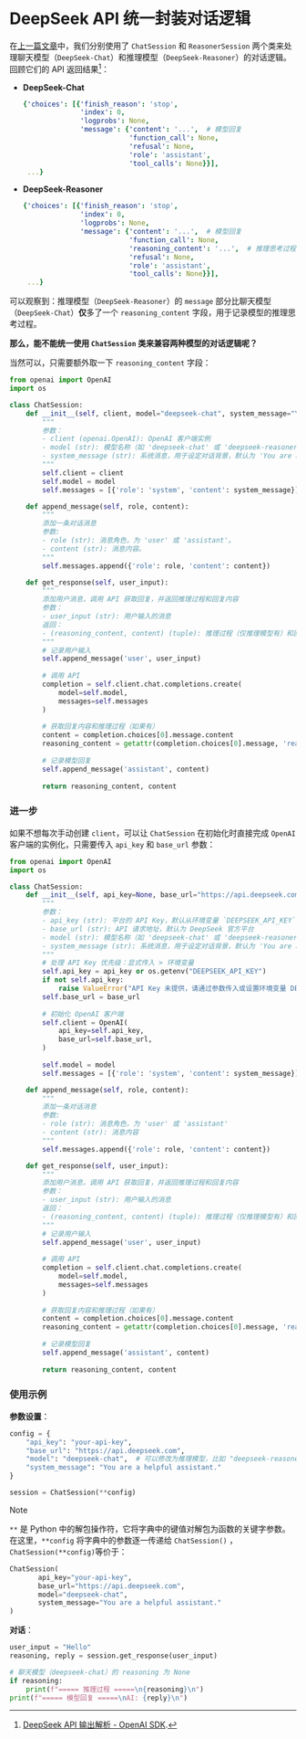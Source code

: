 # DeepSeek API 统一封装对话逻辑

在[上一篇文章](./DeepSeek%20API%20多轮对话%20-%20OpenAI%20SDK.md)中，我们分别使用了 `ChatSession` 和 `ReasonerSession` 两个类来处理聊天模型（`DeepSeek-Chat`）和推理模型（`DeepSeek-Reasoner`）的对话逻辑。回顾它们的 API 返回结果[^1]：

- **DeepSeek-Chat**

  ```yaml
  {'choices': [{'finish_reason': 'stop',
                'index': 0,
                'logprobs': None,
                'message': {'content': '...',  # 模型回复
                            'function_call': None,
                            'refusal': None,
                            'role': 'assistant',
                            'tool_calls': None}}],
   ...}
  ```

- **DeepSeek-Reasoner**

  ```yaml
  {'choices': [{'finish_reason': 'stop',
                'index': 0,
                'logprobs': None,
                'message': {'content': '...',  # 模型回复
                            'function_call': None,
                            'reasoning_content': '...',  # 推理思考过程
                            'refusal': None,
                            'role': 'assistant',
                            'tool_calls': None}}],
   ...}
  ```

[^1]: [DeepSeek API 输出解析 - OpenAI SDK](./DeepSeek%20API%20输出解析%20-%20OpenAI%20SDK.md#deepseek-reasoner).

可以观察到：推理模型（`DeepSeek-Reasoner`）的 `message` 部分比聊天模型（`DeepSeek-Chat`）**仅**多了一个 `reasoning_content` 字段，用于记录模型的推理思考过程。

**那么，能不能统一使用 `ChatSession` 类来兼容两种模型的对话逻辑呢？**

当然可以，只需要额外取一下 `reasoning_content` 字段：

```python
from openai import OpenAI
import os

class ChatSession:
    def __init__(self, client, model="deepseek-chat", system_message="You are a helpful assistant."):
        """
        参数：
        - client (openai.OpenAI): OpenAI 客户端实例
        - model (str): 模型名称（如 'deepseek-chat' 或 'deepseek-reasoner'），默认为 'deepseek-chat'
        - system_message (str): 系统消息，用于设定对话背景，默认为 'You are a helpful assistant.'
        """
        self.client = client
        self.model = model
        self.messages = [{'role': 'system', 'content': system_message}]

    def append_message(self, role, content):
        """
        添加一条对话消息
        参数:
        - role (str): 消息角色，为 'user' 或 'assistant'。
        - content (str): 消息内容。
        """
        self.messages.append({'role': role, 'content': content})

    def get_response(self, user_input):
        """
        添加用户消息，调用 API 获取回复，并返回推理过程和回复内容
        参数：
        - user_input (str): 用户输入的消息
        返回：
        - (reasoning_content, content) (tuple): 推理过程（仅推理模型有）和回复内容
        """
        # 记录用户输入
        self.append_message('user', user_input)
        
        # 调用 API
        completion = self.client.chat.completions.create(
            model=self.model,
            messages=self.messages
        )
        
        # 获取回复内容和推理过程（如果有）
        content = completion.choices[0].message.content
        reasoning_content = getattr(completion.choices[0].message, 'reasoning_content', None)
        
        # 记录模型回复
        self.append_message('assistant', content)
        
        return reasoning_content, content
```

### 进一步

如果不想每次手动创建 `client`，可以让 `ChatSession` 在初始化时直接完成 `OpenAI` 客户端的实例化，只需要传入 `api_key` 和 `base_url` 参数：

```python
from openai import OpenAI
import os

class ChatSession:
    def __init__(self, api_key=None, base_url="https://api.deepseek.com", model="deepseek-chat", system_message="You are a helpful assistant."):
        """
        参数：
        - api_key (str): 平台的 API Key，默认从环境变量 `DEEPSEEK_API_KEY` 读取
        - base_url (str): API 请求地址，默认为 DeepSeek 官方平台
        - model (str): 模型名称（如 'deepseek-chat' 或 'deepseek-reasoner'），默认为 'deepseek-chat'
        - system_message (str): 系统消息，用于设定对话背景，默认为 'You are a helpful assistant.'
        """
        # 处理 API Key 优先级：显式传入 > 环境变量
        self.api_key = api_key or os.getenv("DEEPSEEK_API_KEY")
        if not self.api_key:
            raise ValueError("API Key 未提供，请通过参数传入或设置环境变量 DEEPSEEK_API_KEY")
        self.base_url = base_url
        
        # 初始化 OpenAI 客户端
        self.client = OpenAI(
            api_key=self.api_key,
            base_url=self.base_url,
        )
        
        self.model = model
        self.messages = [{'role': 'system', 'content': system_message}]

    def append_message(self, role, content):
        """
        添加一条对话消息
        参数:
        - role (str): 消息角色，为 'user' 或 'assistant'
        - content (str): 消息内容
        """
        self.messages.append({'role': role, 'content': content})

    def get_response(self, user_input):
        """
        添加用户消息，调用 API 获取回复，并返回推理过程和回复内容
        参数：
        - user_input (str): 用户输入的消息
        返回：
        - (reasoning_content, content) (tuple): 推理过程（仅推理模型有）和回复内容
        """
        # 记录用户输入
        self.append_message('user', user_input)
        
        # 调用 API
        completion = self.client.chat.completions.create(
            model=self.model,
            messages=self.messages
        )
        
        # 获取回复内容和推理过程（如果有）
        content = completion.choices[0].message.content
        reasoning_content = getattr(completion.choices[0].message, 'reasoning_content', None)
        
        # 记录模型回复
        self.append_message('assistant', content)
        
        return reasoning_content, content
```

### 使用示例

**参数设置**：

```python
config = {
    "api_key": "your-api-key",
    "base_url": "https://api.deepseek.com",
    "model": "deepseek-chat",  # 可以修改为推理模型，比如 "deepseek-reasoner"
    "system_message": "You are a helpful assistant."
}

session = ChatSession(**config)
```

> [!note]
>
> `**` 是 Python 中的解包操作符，它将字典中的键值对解包为函数的关键字参数。在这里，`**config` 将字典中的参数逐一传递给 `ChatSession()` ， `ChatSession(**config)`等价于：
>
> ```python
> ChatSession(
>        api_key="your-api-key",
>        base_url="https://api.deepseek.com",
>        model="deepseek-chat",
>        system_message="You are a helpful assistant."
> )
> ```
>

**对话**：

```python
user_input = "Hello"
reasoning, reply = session.get_response(user_input)

# 聊天模型（deepseek-chat）的 reasoning 为 None
if reasoning:
    print(f"===== 推理过程 =====\n{reasoning}\n")
print(f"===== 模型回复 =====\nAI: {reply}\n")
```